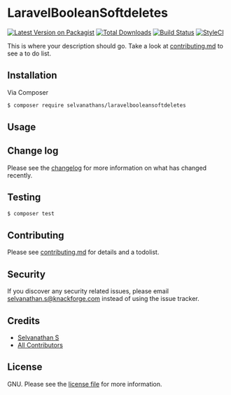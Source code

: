 # LaravelBooleanSoftdeletes

[![Latest Version on Packagist][ico-version]][link-packagist]
[![Total Downloads][ico-downloads]][link-downloads]
[![Build Status][ico-travis]][link-travis]
[![StyleCI][ico-styleci]][link-styleci]

This is where your description should go. Take a look at [contributing.md](contributing.md) to see a to do list.

## Installation

Via Composer

``` bash
$ composer require selvanathans/laravelbooleansoftdeletes
```

## Usage

## Change log

Please see the [changelog](changelog.md) for more information on what has changed recently.

## Testing

``` bash
$ composer test
```

## Contributing

Please see [contributing.md](contributing.md) for details and a todolist.

## Security

If you discover any security related issues, please email selvanathan.s@knackforge.com instead of using the issue tracker.

## Credits

- [Selvanathan S][link-author]
- [All Contributors][link-contributors]

## License

GNU. Please see the [license file](license.md) for more information.

[ico-version]: https://img.shields.io/packagist/v/selvanathans/laravelbooleansoftdeletes.svg?style=flat-square
[ico-downloads]: https://img.shields.io/packagist/dt/selvanathans/laravelbooleansoftdeletes.svg?style=flat-square
[ico-travis]: https://img.shields.io/travis/selvanathans/laravelbooleansoftdeletes/master.svg?style=flat-square
[ico-styleci]: https://styleci.io/repos/12345678/shield

[link-packagist]: https://packagist.org/packages/selvanathans/laravelbooleansoftdeletes
[link-downloads]: https://packagist.org/packages/selvanathans/laravelbooleansoftdeletes
[link-travis]: https://travis-ci.org/selvanathans/laravelbooleansoftdeletes
[link-styleci]: https://styleci.io/repos/12345678
[link-author]: https://github.com/selvanathans
[link-contributors]: ../../contributors
